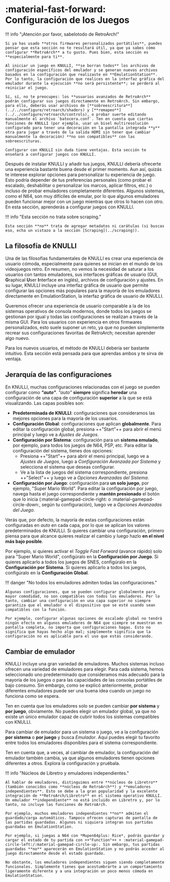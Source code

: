 # :material-fast-forward: Configuración de los Juegos

!!! info "¡Atención por favor, sabelotodo de RetroArch!"

    Si ya has usado **otros firmwares personalizados portátiles**, puedes pensar que esta sección no te resultará útil, ya que ya sabes cómo configurar **RetroArch** a tu gusto. Pues bien, esta sección es **especialmente para ti**.

    Al iniciar un juego en KNULLI, **se borran todos** los archivos de configuración específicos del emulador y se generan nuevos archivos basados ​​en la configuración que realizaste en **EmulationStation**. Por lo tanto, la configuración que realices en la interfaz gráfica del emulador durante la ejecución **no será persistente**; se perderá al reiniciar el juego.

    Sí, sí, no te preocupes: los **usuarios avanzados de RetroArch** podrán configurar sus juegos directamente en RetroArch. Sin embargo, para ello, deberás usar archivos de [**sobreescritura**](../../configure/retroarch/shaders) y [**remapeo**](../../configure/retroarch/controls), o probar suerte editando manualmente el archivo `batocera.conf`. Ten en cuenta que ciertas funciones de KNULLI (por ejemplo, usar un bisel multiresolución configurado para tener una decoración en la pantalla integrada **y** otra para jugar a través de la salida HDMI sin tener que cambiar manualmente la decoración) **no son compatibles** con las sobreescrituras.

    Configurar con KNULLI sin duda tiene ventajas. Esta sección te enseñará a configurar juegos con KNULLI.

Después de instalar KNULLI y añadir tus juegos, KNULLI debería ofrecerte una experiencia bastante buena desde el primer momento. Aun así, quizás te interese explorar opciones para personalizar tu experiencia de juego. Esto podría depender de tus preferencias personales (como probar el escalado, deshabilitar o personalizar los marcos, aplicar filtros, etc.) o incluso de probar emuladores completamente diferentes. Algunos sistemas, como el N64, son muy difíciles de emular, por lo que algunos emuladores pueden funcionar mejor con un juego mientras que otros lo hacen con otro. En esta sección, aprenderás a configurar juegos con KNULLI.

!!! info "Esta sección no trata sobre scraping."

    Esta sección **no** trata de agregar metadatos ni carátulas (si buscas eso, echa un vistazo a la sección [Scraping](../scraping)).

## La filosofía de KNULLI

Una de las filosofías fundamentales de KNULLI es crear una experiencia de usuario cómoda, especialmente para quienes se inician en el mundo de los videojuegos retro. En resumen, no vemos la necesidad de saturar a los usuarios con tantos emuladores, sus interfaces gráficas de usuario (GUI, **G**raphical **U**ser **I**nterface en inglés), archivos de configuración y ajustes. En su lugar, KNULLI incluye una interfaz gráfica de usuario que permite configurar las opciones más populares para la mayoría de los emuladores directamente en EmulationStation, la interfaz gráfica de usuario de KNULLI.

Queremos ofrecer una experiencia de usuario comparable a la de los sistemas operativos de consola modernos, donde todos los juegos se gestionan por igual y todas las configuraciones se realizan a través de la misma GUI. Para los usuarios con experiencia en otros firmwares personalizados, esto suele suponer un reto, ya que no pueden simplemente recrear sus configuraciones favoritas de RetroArch; necesitan aprender algo nuevo.

Para los nuevos usuarios, el método de KNULLI debería ser bastante intuitivo. Esta sección está pensada para que aprendas ambos y te sirva de ventaja.

## Jerarquía de las configuraciones

En KNULLI, muchas configuraciones relacionadas con el juego se pueden configurar como ***"auto"***. *"auto"* **siempre** significa **heredar** una configuración de una capa de configuración **superior** a la que se está visualizando. Las capas posibles son:

- **Predeterminada de KNULLI**: configuraciones que consideramos las mejores opciones para la mayoría de los usuarios.
- **Configuración Global**: configuraciones que aplican **globalmente**. Para editar la configuración global, presiona ++"Start"++ para abrir el menú principal y luego ve a *Ajustes de Juegos*.
- **Configuración por Sistema**: configuración para un **sistema emulado**, por ejemplo, para todos los juegos de N64, PSP, etc. Para editar la configuración del sistema, tienes dos opciones:
    - Presiona ++"Start"++ para abrir el menú principal, luego ve a *Ajustes de Juegos*, luego a *Configuración Avanzada por Sistema* y selecciona el sistema que deseas configurar.
    - Ve a la lista de juegos del sistema correspondiente, presiona ++"Select"++ y luego ve a *Opciones Avanzadas del Sistema*.
- **Configuración por Juego**: configuración para **un solo juego**, por ejemplo, "Super Mario World". Para editar la configuración por juego, navega hasta el juego correspondiente y **mantén presionado** el botón que lo inicia (:material-gamepad-circle-right: o :material-gamepad-circle-down:, según tu configuración), luego ve a *Opciones Avanzadas del Juego*.

Verás que, por defecto, la mayoría de estas configuraciones están configuradas en *auto* en cada capa, por lo que se aplican los valores predeterminados de KNULLI. Si quieres cambiar una configuración, primero piensa para que alcance quieres realizar el cambio y luego hazlo **en el nivel más bajo posible**.

Por ejemplo, si quieres activar el *Toggle Fast Forward* (avance rápido) solo para "Super Mario World", configúralo en la **Configuración por Juego**. Si quieres aplicarlo a todos los juegos de SNES, configúralo en la **Configuración por Sistema**. Si quieres aplicarlo a todos los juegos, configúralo en la **Configuración Global**.

!!! danger "No todos los emuladores admiten todas las configuraciones."

    Algunas configuraciones, que se pueden configurar globalmente para mayor comodidad, no son compatibles con todos los emuladores. Por lo tanto, cambiar una configuración en una capa superior no siempre garantiza que el emulador o el dispositivo que se esté usando sean compatibles con la función.

    Por ejemplo, configurar algunas opciones de escalado global no tendrá ningún efecto en algunos emuladores de N64 que siempre se muestran en pantalla completa, no importa que configuraciones hagas. Esto no significa que hayas hecho algo mal; simplemente significa que la configuración no es aplicable para el uso que estás considerando.

## Cambiar de emulador

KNULLI incluye una gran variedad de emuladores. Muchos sistemas incluso ofrecen una variedad de emuladores para elegir. Para cada sistema, hemos seleccionado uno predeterminado que consideramos más adecuado para la mayoría de los juegos o para las capacidades de las consolas portátiles de bajo consumo. Sin embargo, como se explicó anteriormente, probar diferentes emuladores puede ser una buena idea cuando un juego no funciona como se espera.

Ten en cuenta que los emuladores solo se pueden cambiar **por sistema** y **por juego**, obviamente. No puedes elegir un emulador global, ya que no existe un único emulador capaz de cubrir todos los sistemas compatibles con KNULLI.

Para cambiar de emulador para un sistema o juego, ve a la configuración **por sistema** o **por juego** y busca *Emulador*. Aquí puedes elegir tu favorito entre todos los emuladores disponibles para el sistema correspondiente.

Ten en cuenta que, a veces, al cambiar de emulador, la configuración del emulador también cambia, ya que algunos emuladores tienen opciones diferentes a otros. Explora la configuración y pruébala.

!!! info "Núcleos de Libretro y emuladores independientes."

    Al hablar de emuladores, distinguimos entre **núcleos de Libretro** (también conocidos como **núcleos de RetroArch**) y **emuladores independientes**. Esto se debe a la gran popularidad y la excelente integración de **RetroArch/Libretro** en el sistema operativo KNULLI. Un emulador **independiente** no está incluido en Libretro y, por lo tanto, no incluye las funciones de RetroArch.

    Por ejemplo, muchos emuladores independientes **no** admiten el guardado/carga automáticos. Tampoco ofrecen capturas de pantalla de las partidas guardadas. Algunos ni siquiera integran sus partidas guardadas en EmulationStation.

    Por ejemplo, si juegas a N64 con *Mupen64plus: Rice*, podrás guardar y cargar el estado de tu partida con ++"Function"++ + :material-gamepad-circle-left:/:material-gamepad-circle-up:. Sin embargo, tus partidas guardadas **no** aparecerán en EmulationStation y no podrás acceder al juego directamente desde el estado guardado.

    No obstante, los emuladores independientes siguen siendo completamente funcionales. Simplemente tienes que acostumbrarte a un comportamiento ligeramente diferente y a una integración un poco menos cómoda en EmulationStation.
